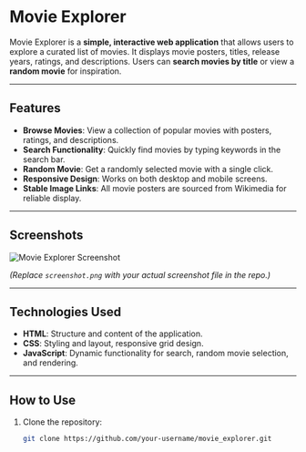 ﻿# Movie Explorer 

Movie Explorer is a **simple, interactive web application** that allows users to explore a curated list of movies. It displays movie posters, titles, release years, ratings, and descriptions. Users can **search movies by title** or view a **random movie** for inspiration.

---

## Features

- **Browse Movies**: View a collection of popular movies with posters, ratings, and descriptions.
- **Search Functionality**: Quickly find movies by typing keywords in the search bar.
- **Random Movie**: Get a randomly selected movie with a single click.
- **Responsive Design**: Works on both desktop and mobile screens.
- **Stable Image Links**: All movie posters are sourced from Wikimedia for reliable display.

---

## Screenshots

![Movie Explorer Screenshot](screenshot.png)  

*(Replace `screenshot.png` with your actual screenshot file in the repo.)*

---

## Technologies Used

- **HTML**: Structure and content of the application.
- **CSS**: Styling and layout, responsive grid design.
- **JavaScript**: Dynamic functionality for search, random movie selection, and rendering.

---

## How to Use

1. Clone the repository:
   ```bash
   git clone https://github.com/your-username/movie_explorer.git


